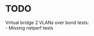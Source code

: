 TODO
================
Virtual bridge 2 VLANs over bond tests:<br/>
    - Missing netperf tests<br/>
